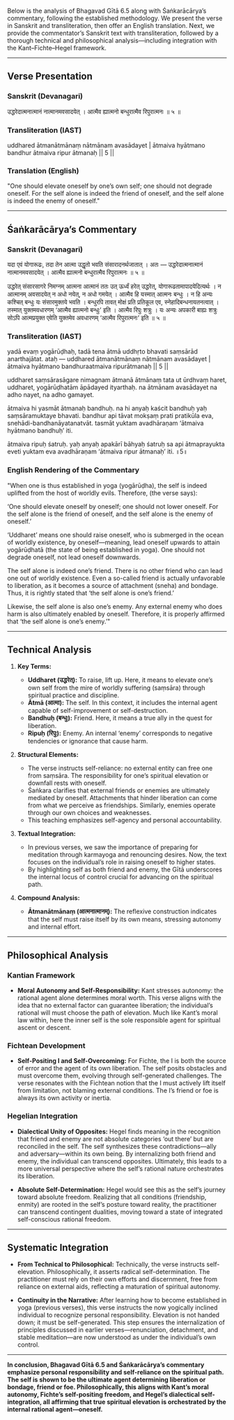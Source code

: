 Below is the analysis of Bhagavad Gītā 6.5 along with Śaṅkarācārya’s commentary, following the established methodology. We present the verse in Sanskrit and transliteration, then offer an English translation. Next, we provide the commentator’s Sanskrit text with transliteration, followed by a thorough technical and philosophical analysis—including integration with the Kant–Fichte–Hegel framework.

---

## Verse Presentation

### Sanskrit (Devanagari)

उद्धरेदात्मनात्मानं नात्मानमवसादयेत् ।
आत्मैव ह्यात्मनो बन्धुरात्मैव रिपुरात्मनः ॥ ५ ॥

### Transliteration (IAST)

uddhared ātmanātmānaṃ nātmānam avasādayet |
ātmaiva hyātmano bandhur ātmaiva ripur ātmanaḥ || 5 ||

### Translation (English)

"One should elevate oneself by one’s own self; one should not degrade oneself. For the self alone is indeed the friend of oneself, and the self alone is indeed the enemy of oneself."

---

## Śaṅkarācārya’s Commentary

### Sanskrit (Devanagari)

यदा एवं योगारूढः, तदा तेन आत्मा उद्धृतो भवति संसारादनर्थजातात् । अतः —
उद्धरेदात्मनात्मानं नात्मानमवसादयेत् ।
आत्मैव ह्यात्मनो बन्धुरात्मैव रिपुरात्मनः ॥ ५ ॥

उद्धरेत् संसारसागरे निमग्नम् आत्मना आत्मानं ततः उत् ऊर्ध्वं हरेत् उद्धरेत्, योगारूढतामापादयेदित्यर्थः । न आत्मानम् अवसादयेत् न अधो नयेत्, न अधो गमयेत् ।
आत्मैव हि यस्मात् आत्मनः बन्धुः । न हि अन्यः कश्चित् बन्धुः यः संसारमुक्तये भवति । बन्धुरपि तावत् मोक्षं प्रति प्रतिकूल एव, स्नेहादिबन्धनायतनत्वात् । तस्मात् युक्तमवधारणम् ‘आत्मैव ह्यात्मनो बन्धुः’ इति ।
आत्मैव रिपुः शत्रुः । यः अन्यः अपकारी बाह्यः शत्रुः सोऽपि आत्मप्रयुक्त एवेति युक्तमेव अवधारणम् ‘आत्मैव रिपुरात्मनः’ इति ॥ ५ ॥

### Transliteration (IAST)

yadā evaṃ yogārūḍhaḥ, tadā tena ātmā uddhṛto bhavati saṃsārād anarthajātat. ataḥ —
uddhared ātmanātmānaṃ nātmānam avasādayet |
ātmaiva hyātmano bandhuraatmaiva ripurātmanaḥ || 5 ||

uddharet saṃsārasāgare nimagnam ātmanā ātmānaṃ tata ut ūrdhvaṃ haret, uddharet, yogārūḍhatām āpādayed ityarthaḥ. na ātmānam avasādayet na adho nayet, na adho gamayet.

ātmaiva hi yasmāt ātmanaḥ bandhuḥ. na hi anyaḥ kaścit bandhuḥ yaḥ saṃsāramuktaye bhavati. bandhur api tāvat mokṣaṃ prati pratikūla eva, snehādi-bandhanāyatanatvāt. tasmāt yuktam avadhāraṇam ‘ātmaiva hyātmano bandhuḥ’ iti.

ātmaiva ripuḥ śatruḥ. yaḥ anyaḥ apakārī bāhyaḥ śatruḥ sa api ātmaprayukta eveti yuktam eva avadhāraṇam ‘ātmaiva ripur ātmanaḥ’ iti. ॥5॥

### English Rendering of the Commentary

"When one is thus established in yoga (yogārūḍha), the self is indeed uplifted from the host of worldly evils. Therefore, (the verse says):

‘One should elevate oneself by oneself; one should not lower oneself. For the self alone is the friend of oneself, and the self alone is the enemy of oneself.’

‘Uddharet’ means one should raise oneself, who is submerged in the ocean of worldly existence, by oneself—meaning, lead oneself upwards to attain yogārūḍhatā (the state of being established in yoga). One should not degrade oneself, not lead oneself downwards.

The self alone is indeed one’s friend. There is no other friend who can lead one out of worldly existence. Even a so-called friend is actually unfavorable to liberation, as it becomes a source of attachment (sneha) and bondage. Thus, it is rightly stated that ‘the self alone is one’s friend.’

Likewise, the self alone is also one’s enemy. Any external enemy who does harm is also ultimately enabled by oneself. Therefore, it is properly affirmed that ‘the self alone is one’s enemy.’"

---

## Technical Analysis

1. **Key Terms:**
   - **Uddharet (उद्धरेत्):** To raise, lift up. Here, it means to elevate one’s own self from the mire of worldly suffering (saṃsāra) through spiritual practice and discipline.
   - **Ātmā (आत्मा):** The self. In this context, it includes the internal agent capable of self-improvement or self-destruction.
   - **Bandhuḥ (बन्धुः):** Friend. Here, it means a true ally in the quest for liberation.
   - **Ripuḥ (रिपुः):** Enemy. An internal ‘enemy’ corresponds to negative tendencies or ignorance that cause harm.

2. **Structural Elements:**
   - The verse instructs self-reliance: no external entity can free one from saṃsāra. The responsibility for one’s spiritual elevation or downfall rests with oneself.
   - Śaṅkara clarifies that external friends or enemies are ultimately mediated by oneself. Attachments that hinder liberation can come from what we perceive as friendships. Similarly, enemies operate through our own choices and weaknesses.
   - This teaching emphasizes self-agency and personal accountability.

3. **Textual Integration:**
   - In previous verses, we saw the importance of preparing for meditation through karmayoga and renouncing desires. Now, the text focuses on the individual’s role in raising oneself to higher states.
   - By highlighting self as both friend and enemy, the Gītā underscores the internal locus of control crucial for advancing on the spiritual path.

4. **Compound Analysis:**
   - **Ātmanātmānaṃ (आत्मनात्मानम्):** The reflexive construction indicates that the self must raise itself by its own means, stressing autonomy and internal effort.

---

## Philosophical Analysis

### Kantian Framework

- **Moral Autonomy and Self-Responsibility:**
  Kant stresses autonomy: the rational agent alone determines moral worth. This verse aligns with the idea that no external factor can guarantee liberation; the individual’s rational will must choose the path of elevation. Much like Kant’s moral law within, here the inner self is the sole responsible agent for spiritual ascent or descent.

### Fichtean Development

- **Self-Positing I and Self-Overcoming:**
  For Fichte, the I is both the source of error and the agent of its own liberation. The self posits obstacles and must overcome them, evolving through self-generated challenges. The verse resonates with the Fichtean notion that the I must actively lift itself from limitation, not blaming external conditions. The I’s friend or foe is always its own activity or inertia.

### Hegelian Integration

- **Dialectical Unity of Opposites:**
  Hegel finds meaning in the recognition that friend and enemy are not absolute categories ‘out there’ but are reconciled in the self. The self synthesizes these contradictions—ally and adversary—within its own being. By internalizing both friend and enemy, the individual can transcend opposites. Ultimately, this leads to a more universal perspective where the self’s rational nature orchestrates its liberation.

- **Absolute Self-Determination:**
  Hegel would see this as the self’s journey toward absolute freedom. Realizing that all conditions (friendship, enmity) are rooted in the self’s posture toward reality, the practitioner can transcend contingent dualities, moving toward a state of integrated self-conscious rational freedom.

---

## Systematic Integration

- **From Technical to Philosophical:**
  Technically, the verse instructs self-elevation. Philosophically, it asserts radical self-determination. The practitioner must rely on their own efforts and discernment, free from reliance on external aids, reflecting a maturation of spiritual autonomy.

- **Continuity in the Narrative:**
  After learning how to become established in yoga (previous verses), this verse instructs the now yogically inclined individual to recognize personal responsibility. Elevation is not handed down; it must be self-generated. This step ensures the internalization of principles discussed in earlier verses—renunciation, detachment, and stable meditation—are now understood as under the individual’s own control.

---

**In conclusion, Bhagavad Gītā 6.5 and Śaṅkarācārya’s commentary emphasize personal responsibility and self-reliance on the spiritual path. The self is shown to be the ultimate agent determining liberation or bondage, friend or foe. Philosophically, this aligns with Kant’s moral autonomy, Fichte’s self-positing freedom, and Hegel’s dialectical self-integration, all affirming that true spiritual elevation is orchestrated by the internal rational agent—oneself.**

